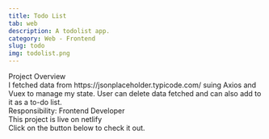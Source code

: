 ```yaml
---
title: Todo List
tab: web
description: A todolist app.
category: Web - Frontend
slug: todo
img: todolist.png
---
```


<div class="lg:p-4 pt-4 mb-4 text-pryColor font-bold text-2xl lg:text-4xl">
  Project Overview
</div>

<div class="lg:p-4 mb-4 leading-9">
I fetched data from https://jsonplaceholder.typicode.com/ suing Axios and Vuex to manage my state. User can delete data fetched and can also add to it as a to-do list.
<div class="pt-4 ">
 <span class = "text-pryColor font-bold"> Responsibility:</span> Frontend Developer
</div>
</div>

<div class=" pt-4 lg:p-4 mb-4 leading-9">
This project is live on netlify
</div>

<div class="pt-4 lg:p-4 mb-4 leading-9">
Click on the button below to check it out.
</div>
<btn3 class ="mt-4" text="Visit" href="https://my-todo-vue.netlify.app"> </btn3 >
